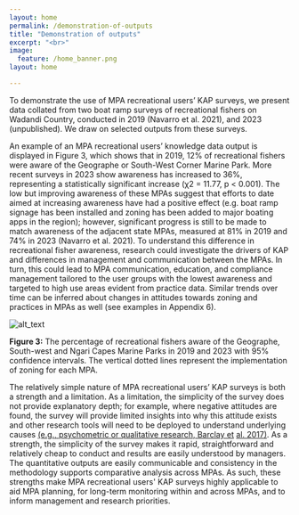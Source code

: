 ```yaml
---
layout: home
permalink: /demonstration-of-outputs
title: "Demonstration of outputs"
excerpt: "<br>"
image:
  feature: /home_banner.png
layout: home

---
```


To demonstrate the use of MPA recreational users’ KAP surveys, we present data collated from two boat ramp surveys of recreational fishers on Wadandi Country, conducted in 2019 (Navarro et al. 2021), and 2023 (unpublished). We draw on selected outputs from these surveys. 

An example of an MPA recreational users’ knowledge data output is displayed in Figure 3, which shows that in 2019, 12% of recreational fishers were aware of the Geographe or South-West Corner Marine Park. More recent surveys in 2023 show awareness has increased to 36%, representing a statistically significant increase (χ2 = 11.77, p &lt; 0.001). The low but improving awareness of these MPAs suggest that efforts to date aimed at increasing awareness have had a positive effect (e.g. boat ramp signage has been installed and zoning has been added to major boating apps in the region); however, significant progress is still to be made to match awareness of the adjacent state MPAs, measured at 81% in 2019 and 74% in 2023 (Navarro et al. 2021). To understand this difference in recreational fisher awareness, research could investigate the drivers of KAP and differences in management and communication between the MPAs. In turn, this could lead to MPA communication, education, and compliance management tailored to the user groups with the lowest awareness and targeted to high use areas evident from practice data. Similar trends over time can be inferred about changes in attitudes towards zoning and practices in MPAs as well (see examples in Appendix 6).

![alt_text](images/image1.png "image_tooltip")

**Figure 3:** The percentage of recreational fishers aware of the Geographe, South-west and Ngari Capes Marine Parks in 2019 and 2023 with 95% confidence intervals. The vertical dotted lines represent the implementation of zoning for each MPA.

The relatively simple nature of MPA recreational users’ KAP surveys is both a strength and a limitation. As a limitation, the simplicity of the survey does not provide explanatory depth; for example, where negative attitudes are found, the survey will provide limited insights into why this attitude exists and other research tools will need to be deployed to understand underlying causes [(e.g., psychometric or qualitative research, Barclay et](https://paperpile.com/c/xVNHPN/BxMau/?prefix=e.g.%2C%20psychometric%20or%20qualitative%20research%2C) [al. 2017)](https://paperpile.com/c/xVNHPN/BxMau/?prefix=e.g.%2C%20psychometric%20or%20qualitative%20research%2C). As a strength, the simplicity of the survey makes it rapid, straightforward and relatively cheap to conduct and results are easily understood by managers. The quantitative outputs are easily communicable and consistency in the methodology supports comparative analysis across MPAs. As such, these strengths make MPA recreational users' KAP surveys highly applicable to aid MPA planning, for long-term monitoring within and across MPAs, and to inform management and research priorities. 
